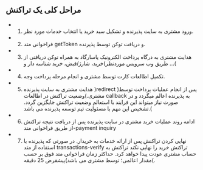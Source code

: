 ## مراحل کلی یک تراکنش

- 1. ورود مشتری به سایت پذیرنده و تشکیل سبد خرید یا انتخاب خدمات مورد نظر.
- 2. فراخوانی متد getToken و دریافت توکن توسط پذیرنده.
- 3. هدایت مشتری به درگاه پرداخت الکترونیک پاسارگاد به همراه توکن دریافتی از طریق وب سرویس موردنظر)خرید،
شارژ/قبض، خرید شناسه دار و ...(
- 4. تکمیل اطالعات کارت توسط مشتری و انجام مرحله پرداخت وجه.
- 5. هدایت مشتری به سایت پذیرنده )redirect )پس از انجام عملیات پرداخت توسط مشتری.)وضعیت تراکنش در
اطالعات callback به پذیرنده اعالم میگردد و در صورت نیاز میتواند این فرایند با استعالم وضعیت تراکنش جایگزین
گردد. تشخیص این مهم با مسئولیت تیم توسعه پذیرنده می باشد.(
- 6. ادامه روند عملیات خرید مشتری در سایت پذیرنده پس از دریافت نتیجه تراکنش از طریق فراخوانی متد-payment
inquiry
- 7. نهایی کردن تراکنش پس از ارائه خدمات به خریدار. در صورتی که پذیرنده با استفاده از متد transactions-verify
تراکنش خرید را نهایی نکند تراکنش به حساب مشتری عودت پیدا خواهد کرد. حداکثر زمان فراخوانی متد فوق بر
حسب مقدار اعالمی؛ توسط مشتری می باشد)پیشفرض 25 دقیقه(.
